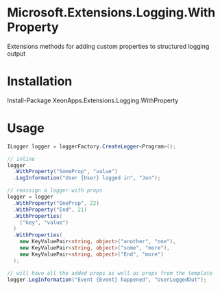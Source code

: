 # Microsoft.Extensions.Logging.WithProperty
Extensions methods for adding custom properties to structured logging output

# Installation
Install-Package XeonApps.Extensions.Logging.WithProperty

# Usage

```c#
ILogger logger = loggerFactory.CreateLogger<Program>();

// inline
logger
  .WithProperty("SomeProp", "value")
  .LogInformation("User {User} logged in", "Jon");

// reassign a logger with props
logger = logger
  .WithProperty("OneProp", 22)
  .WithProperty("End", 21)
  .WithProperties(
    ("key", "value")
  )
  .WithProperties(
    new KeyValuePair<string, object>("another", "one"),
    new KeyValuePair<string, object>("some", "more"),
    new KeyValuePair<string, object>("End", "more")
  );

// will have all the added props as well as props from the template 
logger.LogInformation("Event {Event} happened", "UserLoggedOut");
```
